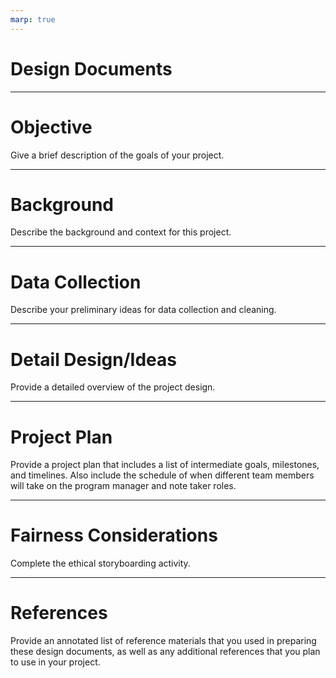 ```yaml
---
marp: true
---
```


# Design Documents

---

# Objective
Give a brief description of the goals of your project. 

<!--
What questions do you hope to address? What value will you be adding to the space? 
-->

---

# Background
Describe the background and context for this project. 

<!--
What is the motivation for studying this topic? What other work has been done: what was good and where does it fall short? If your project is interdisciplinary, give an overview of the key ideas from the connecting disciplines. 
-->

---

# Data Collection
Describe your preliminary ideas for data collection and cleaning. 

<!--
Are you planning to use datasets that are already compiled? Will you need to pull supplemental information from additional sources? What plans do you have to clean and prepare your data? How much time are you budgeting for the data collection and cleaning process? 

*Note* Students frequently underestimate this step. It is important to remind them that sometimes 90 percent of this work is getting the data in a useable format. 
-->

---

# Detail Design/Ideas
Provide a detailed overview of the project design. 

<!--
How will you approach the problem? What ideas/experiments do you have planned? Where will  Detail write ups on design approaches, ideas/experiment planned, requirements, timeline/schedule, etc.

Tips:
* Focus on design, not implementation.
* A picture is worth a thousand words. A diagram or drawing of the data and model at times is much easier to understand than words.
* If describing alternatives (e.g., approach, platform, algorithm), explain why it’s not part of your design.
* If you take a different approach than originally designed, come back and update your design docs. 
-->

---

# Project Plan 
Provide a project plan that includes a list of intermediate goals, milestones, and timelines. Also include the schedule of when different team members will take on the program manager and note taker roles. 

<!--
You will update this project plan throughout the project. It will be a guide that keeps you on track and accountable. It may be helpful to think about the project management session as you create your plan. 
-->

---

# Fairness Considerations
Complete the ethical storyboarding activity. 

<!--
You will also complete this again as part of your final project, as it is critical to consider ethical implications early and often throughout any project. 

The ethical storyboarding worksheet asks your group to:
* describe a fictional person who was positively affected by a model trained with these data
* describe a fictional person who was negatively affected by a model trained with these data
* describe at least two sources of bias the particular model in your story could have
* describe at least one way you could modify the model to mitigate this bias
  * what can you do when designing our model to account for inherent bias in the input data?
* describe at least one way you could modify the dataset to mitigate this bias 
  * what could you do differently if you collected these data again? 
* describe at least one way you could modify the context surrounding the model to mitigate this bias
  * consider what human practices or policies you could put in place to protect people within the social system where this model is used

-->  

---

# References
Provide an annotated list of reference materials that you used in preparing these design documents, as well as any additional references that you plan to use in your project. 

<!--
For each reference provide a 1-2 sentence summary of the content and a brief description of how it was (or will be used). 
-->

